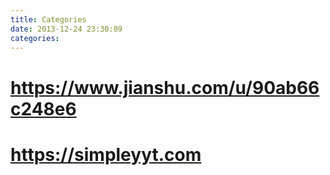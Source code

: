 ```yaml
---
title: Categories
date: 2013-12-24 23:30:09
categories:
---
```


# https://www.jianshu.com/u/90ab66c248e6
# https://simpleyyt.com